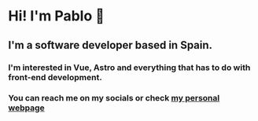 # Hi! I'm Pablo 👋

## I'm a software developer based in Spain.

### I'm interested in Vue, Astro and everything that has to do with front-end development.

### You can reach me on my socials or check [my personal webpage](https://pasanflo.es)
